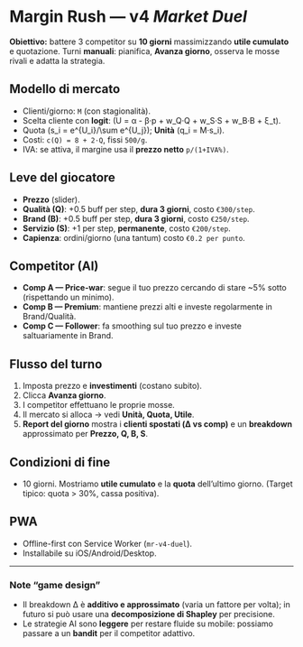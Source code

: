 
# Margin Rush — v4 *Market Duel*

**Obiettivo:** battere 3 competitor su **10 giorni** massimizzando **utile cumulato** e quotazione. Turni **manuali**: pianifica, **Avanza giorno**, osserva le mosse rivali e adatta la strategia.

## Modello di mercato
- Clienti/giorno: `M` (con stagionalità).
- Scelta cliente con **logit**: \(U = α - β·p + w_Q·Q + w_S·S + w_B·B + ξ_t\).
- Quota \(s_i = e^{U_i}/\sum e^{U_j}\); **Unità** \(q_i = M·s_i\).
- Costi: `c(Q) = 8 + 2·Q`, fissi `500/g`.
- IVA: se attiva, il margine usa il **prezzo netto** `p/(1+IVA%)`.

## Leve del giocatore
- **Prezzo** (slider).
- **Qualità (Q)**: +0.5 buff per step, **dura 3 giorni**, costo `€300/step`.
- **Brand (B)**: +0.5 buff per step, **dura 3 giorni**, costo `€250/step`.
- **Servizio (S)**: +1 per step, **permanente**, costo `€200/step`.
- **Capienza**: ordini/giorno (una tantum) costo `€0.2 per punto`.

## Competitor (AI)
- **Comp A — Price-war**: segue il tuo prezzo cercando di stare ~5% sotto (rispettando un minimo).
- **Comp B — Premium**: mantiene prezzi alti e investe regolarmente in Brand/Qualità.
- **Comp C — Follower**: fa smoothing sul tuo prezzo e investe saltuariamente in Brand.

## Flusso del turno
1. Imposta prezzo e **investimenti** (costano subito).
2. Clicca **Avanza giorno**.
3. I competitor effettuano le proprie mosse.
4. Il mercato si alloca → vedi **Unità, Quota, Utile**.
5. **Report del giorno** mostra i **clienti spostati (Δ vs comp)** e un **breakdown** approssimato per **Prezzo, Q, B, S**.

## Condizioni di fine
- 10 giorni. Mostriamo **utile cumulato** e la **quota** dell’ultimo giorno. (Target tipico: quota > 30%, cassa positiva).

## PWA
- Offline-first con Service Worker (`mr-v4-duel`).
- Installabile su iOS/Android/Desktop.

---

### Note “game design”
- Il breakdown Δ è **additivo e approssimato** (varia un fattore per volta); in futuro si può usare una **decomposizione di Shapley** per precisione.
- Le strategie AI sono **leggere** per restare fluide su mobile: possiamo passare a un **bandit** per il competitor adattivo.
